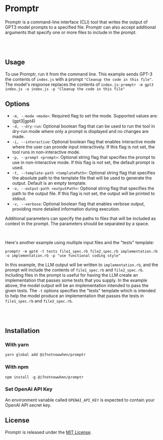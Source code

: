 # Promptr

Promptr is a command-line interface (CLI) tool that writes the output of GPT3  model prompts to a specified file. Promptr can also accept additional arguments that specify one or more files to include in the prompt.

<br /><br />
## Usage

To use Promptr, run it from the command line. This example sends GPT-3 the contents of `index.js` with a prompt `"Cleanup the code in this file"`. The model's response replaces the contents of `index.js`:
`promptr -m gpt3 index.js -o index.js -p "Cleanup the code in this file"`

## Options
- `-m, --mode <mode>`: Required flag to set the mode. Supported values are: (gpt3|gpt4)
- `-d, --dry-run`: Optional boolean flag that can be used to run the tool in dry-run mode where only a prompt is displayed and no changes are made.
- `-i, --interactive`: Optional boolean flag that enables interactive mode where the user can provide input interactively. If this flag is not set, the tool runs in non-interactive mode.
- `-p, --prompt <prompt>`: Optional string flag that specifies the prompt to use in non-interactive mode. If this flag is not set, the default prompt is used.
- `-t, --template-path <templatePath>`: Optional string flag that specifies the absolute path to the template file that will be used to generate the output. Default is an empty template.
- `-o, --output-path <outputPath>`: Optional string flag that specifies the path to the output file. If this flag is not set, the output will be printed to stdout.
- `-v, --verbose`: Optional boolean flag that enables verbose output, providing more detailed information during execution.


Additional parameters can specify the paths to files that will be included as context in the prompt. The parameters should be separated by a space.

<br />

Here's another example using multiple input files and the "tests" template:
```
promptr -m gpt4 -t tests file1_spec.rb file2_spec.rb implementation.rb -o implementation.rb -p "use functional coding style"
```


In this example, the LLM output will be written to `implementation.rb`, and the prompt will include the contents of `file1_spec.rb` and `file2_spec.rb`. Including files in the prompt is useful for having the LLM create an implementation that passes some tests that you supply. In the example above, the model output will be an implementation intended to pass the given tests. The `-t` options specifies the "tests" template which is intended to help the model produce an implementation that passes the tests in `file1_spec.rb` and `file2_spec.rb`.

<br /><br />
## Installation

### With yarn
```
yarn global add @ifnotnowwhen/promptr
```

### With npm
```
npm install -g @ifnotnowwhen/promptr
```

### Set OpenAI API Key
An environment variable called `OPENAI_API_KEY` is expected to contain your OpenAI API secret key.


## License

Promptr is released under the [MIT License](https://opensource.org/licenses/MIT).


